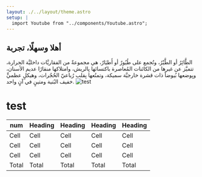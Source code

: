 ```yaml
---
layout: ./../layout/theme.astro
setup: |
  import Youtube from "../components/Youtube.astro";
---
```


## أهلا وسهلًا، تجربة

الطَّائِرُ أو الطَّيْرُ، وتُجمع على طُيُورٌ أو أَطيَارٌ، هي مجموعةٌ من الفقاريَّات داخليَّة الحرارة، تتميَّز عن غيرها من الكائنات المُعاصرة باكتسائها بِالريش، وامتلاكها منقارًا عديم الأسنان، وبِوضعها بُيوضاً ذات قشرة خارجيَّة سميكة، وتمتُعها بِقلبٍ رُباعيّ الحُجُرات، وهيكلٍ عظميٍّ خفيف البُنية ومتينٍ في آنٍ واحد.
![test](https://git.x7md.net/images/powerpuff-frameworks.png)

<Youtube id="Rxo43SAC-r0" />

# test
num | Heading | Heading | Heading | Heading 
-- | -- | -- | -- | -- |
Cell | Cell | Cell | Cell | Cell
Cell | Cell | Cell | Cell | Cell
Cell | Cell | Cell | Cell | Cell
Total | Total | Total | Total | Total